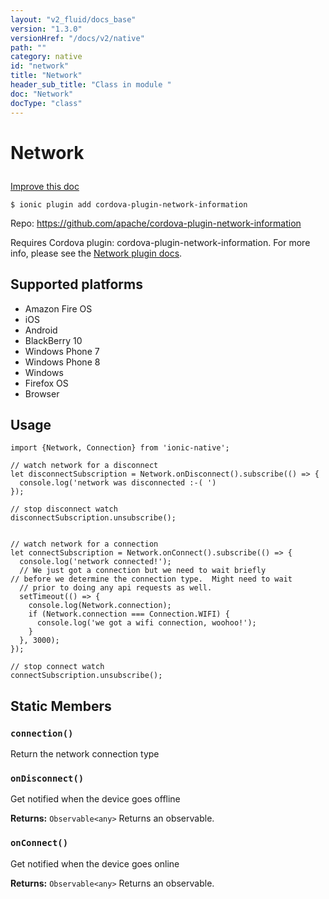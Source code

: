 ```yaml
---
layout: "v2_fluid/docs_base"
version: "1.3.0"
versionHref: "/docs/v2/native"
path: ""
category: native
id: "network"
title: "Network"
header_sub_title: "Class in module "
doc: "Network"
docType: "class"
---
```









<h1 class="api-title">

  
  Network
  

  

  

</h1>

<a class="improve-v2-docs" href="http://github.com/driftyco/ionic-native/edit/master/-native/src/plugins/network.ts#L3">
  Improve this doc
</a>





<!-- decorators -->


<pre><code>$ ionic plugin add cordova-plugin-network-information</code></pre>
<p>Repo:
  <a href="https://github.com/apache/cordova-plugin-network-information">
    https://github.com/apache/cordova-plugin-network-information
  </a>
</p>

<!-- description -->

<p>Requires Cordova plugin: cordova-plugin-network-information. For more info, please see the <a href="https://github.com/apache/cordova-plugin-network-information">Network plugin docs</a>.</p>


<!-- @platforms tag -->
<h2>Supported platforms</h2>

<ul>
  <li>Amazon Fire OS</li>
  
  <li>iOS</li>
  
  <li>Android</li>
  
  <li>BlackBerry 10</li>
  
  <li>Windows Phone 7</li>
  
  <li>Windows Phone 8</li>
  
  <li>Windows</li>
  
  <li>Firefox OS</li>
  
  <li>Browser</li>
  </ul>

<!-- @platforms tag end -->


<!-- @usage tag -->

<h2>Usage</h2>

<pre><code class="lang-js">import {Network, Connection} from &#39;ionic-native&#39;;

// watch network for a disconnect
let disconnectSubscription = Network.onDisconnect().subscribe(() =&gt; {
  console.log(&#39;network was disconnected :-( &#39;)
});

// stop disconnect watch
disconnectSubscription.unsubscribe();


// watch network for a connection
let connectSubscription = Network.onConnect().subscribe(() =&gt; {
  console.log(&#39;network connected!&#39;); 
  // We just got a connection but we need to wait briefly
// before we determine the connection type.  Might need to wait 
  // prior to doing any api requests as well.
  setTimeout(() =&gt; {
    console.log(Network.connection);
    if (Network.connection === Connection.WIFI) {
      console.log(&#39;we got a wifi connection, woohoo!&#39;);
    }
  }, 3000);
});

// stop connect watch
connectSubscription.unsubscribe();
</code></pre>




<!-- @property tags -->
<h2>Static Members</h2>
<div id="connection"></div>
<h3><code>connection()</code>
  
</h3>

Return the network connection type










<div id="onDisconnect"></div>
<h3><code>onDisconnect()</code>
  
</h3>



Get notified when the device goes offline






<div class="return-value" markdown="1">
  <i class="icon ion-arrow-return-left"></i>
  <b>Returns:</b> 
<code>Observable&lt;any&gt;</code> Returns an observable.
</div>



<div id="onConnect"></div>
<h3><code>onConnect()</code>
  
</h3>



Get notified when the device goes online






<div class="return-value" markdown="1">
  <i class="icon ion-arrow-return-left"></i>
  <b>Returns:</b> 
<code>Observable&lt;any&gt;</code> Returns an observable.
</div>




<!-- methods on the class --><!-- related link --><!-- end content block -->


<!-- end body block -->

